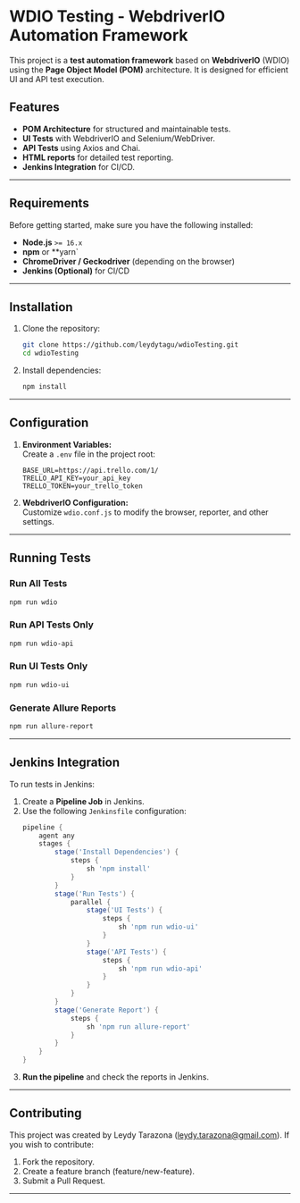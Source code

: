 # WDIO Testing - WebdriverIO Automation Framework

This project is a **test automation framework** based on **WebdriverIO** (WDIO) using the **Page Object Model (POM)** architecture. It is designed for efficient UI and API test execution.

## Features
- **POM Architecture** for structured and maintainable tests.
-  **UI Tests** with WebdriverIO and Selenium/WebDriver.
- **API Tests** using Axios and Chai.
- **HTML reports** for detailed test reporting.
- **Jenkins Integration** for CI/CD.

---

## Requirements
Before getting started, make sure you have the following installed:
- **Node.js** `>= 16.x`
- **npm** or **yarn`
- **ChromeDriver / Geckodriver** (depending on the browser)
- **Jenkins (Optional)** for CI/CD

---

## Installation
1. Clone the repository:
   ```bash
   git clone https://github.com/leydytagu/wdioTesting.git
   cd wdioTesting
   ```
2. Install dependencies:
   ```bash
   npm install
   ```

---

## Configuration
1. **Environment Variables:**  
   Create a `.env` file in the project root:
   ```plaintext
   BASE_URL=https://api.trello.com/1/
   TRELLO_API_KEY=your_api_key
   TRELLO_TOKEN=your_trello_token
   ```
2. **WebdriverIO Configuration:**  
   Customize `wdio.conf.js` to modify the browser, reporter, and other settings.

---

## Running Tests

### Run All Tests
```bash
npm run wdio
```

### Run API Tests Only
```bash
npm run wdio-api
```

### Run UI Tests Only
```bash
npm run wdio-ui
```

### Generate Allure Reports
```bash
npm run allure-report
```

---

## Jenkins Integration
To run tests in Jenkins:
1. Create a **Pipeline Job** in Jenkins.
2. Use the following `Jenkinsfile` configuration:
   ```groovy
   pipeline {
       agent any
       stages {
           stage('Install Dependencies') {
               steps {
                   sh 'npm install'
               }
           }
           stage('Run Tests') {
               parallel {
                   stage('UI Tests') {
                       steps {
                           sh 'npm run wdio-ui'
                       }
                   }
                   stage('API Tests') {
                       steps {
                           sh 'npm run wdio-api'
                       }
                   }
               }
           }
           stage('Generate Report') {
               steps {
                   sh 'npm run allure-report'
               }
           }
       }
   }
   ```
3. **Run the pipeline** and check the reports in Jenkins.

---

## Contributing

This project was created by Leydy Tarazona (leydy.tarazona@gmail.com). If you wish to contribute:
1. Fork the repository.
2. Create a feature branch (feature/new-feature).
3. Submit a Pull Request.

---


